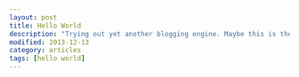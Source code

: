 ```yaml
---
layout: post
title: Hello World
description: "Trying out yet another blogging engine. Maybe this is the one that finally makes it and gets me to finish the writing I've been doing."
modified: 2013-12-13
category: articles
tags: [hello world]
---
```

